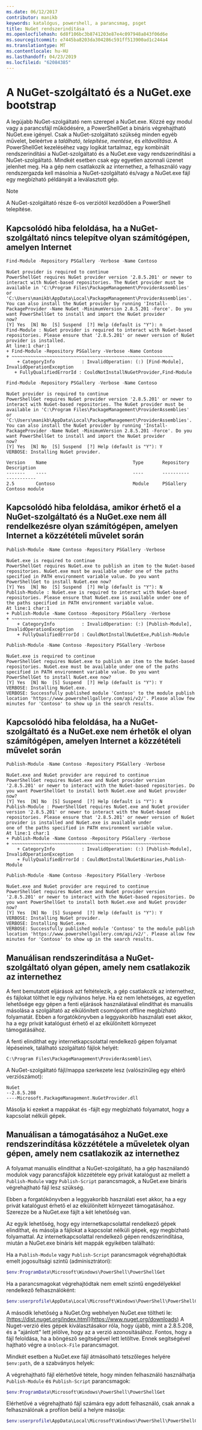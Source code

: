```yaml
---
ms.date: 06/12/2017
contributor: manikb
keywords: katalógus, powershell, a parancsmag, psget
title: NuGet rendszerindítása
ms.openlocfilehash: 6d8f106bc3b8741203e87e4c097948a843f06d6e
ms.sourcegitcommit: e7445ba8203da304286c591ff513900ad1c244a4
ms.translationtype: MT
ms.contentlocale: hu-HU
ms.lasthandoff: 04/23/2019
ms.locfileid: "62084385"
---
```

# <a name="bootstrap-the-nuget-provider-and-nugetexe"></a>A NuGet-szolgáltató és a NuGet.exe bootstrap

A legújabb NuGet-szolgáltató nem szerepel a NuGet.exe. Közzé egy modul vagy a parancsfájl működésére, a PowerShellGet a bináris végrehajtható NuGet.exe igényel. Csak a NuGet-szolgáltató szükség minden egyéb művelet, beleértve a *található*, *telepítése*, *mentése*, és *eltávolítása*.
A PowerShellGet kezeléséhez vagy logikát tartalmaz, egy kombinált rendszerindítási a NuGet-szolgáltató és a NuGet.exe vagy rendszerindítási a NuGet-szolgáltató. Mindkét esetben csak egy egyetlen azonnali üzenet jelenhet meg. Ha a gép nem csatlakozik az internethez, a felhasználó vagy rendszergazda kell másolnia a NuGet-szolgáltató és/vagy a NuGet.exe fájl egy megbízható példányát a leválasztott gép.

> [!NOTE]
> A NuGet-szolgáltató része 6-os verziótól kezdődően a PowerShell telepítése.

## <a name="resolving-error-when-the-nuget-provider-has-not-been-installed-on-a-machine-that-is-internet-connected"></a>Kapcsolódó hiba feloldása, ha a NuGet-szolgáltató nincs telepítve olyan számítógépen, amelyen Internet

```powershell
Find-Module -Repository PSGallery -Verbose -Name Contoso
```

```output
NuGet provider is required to continue
PowerShellGet requires NuGet provider version '2.8.5.201' or newer to interact with NuGet-based repositories. The NuGet provider must be available in 'C:\Program Files\PackageManagement\ProviderAssemblies' or
'C:\Users\manikb\AppData\Local\PackageManagement\ProviderAssemblies'. You can also install the NuGet provider by running 'Install-PackageProvider -Name NuGet -MinimumVersion 2.8.5.201 -Force'. Do you want PowerShellGet to install and import the NuGet provider
now?
[Y] Yes  [N] No  [S] Suspend  [?] Help (default is "Y"): n
Find-Module : NuGet provider is required to interact with NuGet-based repositories. Please ensure that '2.8.5.201' or newer version of NuGet provider is installed.
At line:1 char:1
+ Find-Module -Repository PSGallery -Verbose -Name Contoso
+ ~~~~~~~~~~~~~~~~~~~~~~~~~~~~~~~~~~~~~~~~~~~~~~~~~~~~~~~~~~~~
    + CategoryInfo          : InvalidOperation: (:) [Find-Module], InvalidOperationException
   + FullyQualifiedErrorId : CouldNotInstallNuGetProvider,Find-Module
```

```powershell
Find-Module -Repository PSGallery -Verbose -Name Contoso
```

```output
NuGet provider is required to continue
PowerShellGet requires NuGet provider version '2.8.5.201' or newer to interact with NuGet-based repositories. The NuGet provider must be available in 'C:\Program Files\PackageManagement\ProviderAssemblies' or
'C:\Users\manikb\AppData\Local\PackageManagement\ProviderAssemblies'. You can also install the NuGet provider by running 'Install-PackageProvider -Name NuGet -MinimumVersion 2.8.5.201 -Force'. Do you want PowerShellGet to install and import the NuGet provider
now?
[Y] Yes  [N] No  [S] Suspend  [?] Help (default is "Y"): Y
VERBOSE: Installing NuGet provider.

Version    Name                                Type       Repository           Description
-------    ----                                ----       ----------           -----------
2.5        Contoso                             Module     PSGallery        Contoso module
```

## <a name="resolving-error-when-the-nuget-provider-is-available-and-nugetexe-is-not-available-during-the-publish-operation-on-a-machine-that-is-internet-connected"></a>Kapcsolódó hiba feloldása, amikor érhető el a NuGet-szolgáltató és a NuGet.exe nem áll rendelkezésre olyan számítógépen, amelyen Internet a közzétételi művelet során

```powershell
Publish-Module -Name Contoso -Repository PSGallery -Verbose
```

```output
NuGet.exe is required to continue
PowerShellGet requires NuGet.exe to publish an item to the NuGet-based repositories. NuGet.exe must be available under one of the paths specified in PATH environment variable value. Do you want PowerShellGet to install NuGet.exe now?
[Y] Yes  [N] No  [S] Suspend  [?] Help (default is "Y"): N
Publish-Module : NuGet.exe is required to interact with NuGet-based repositories. Please ensure that NuGet.exe is available under one of the paths specified in PATH environment variable value.
At line:1 char:1
+ Publish-Module -Name Contoso -Repository PSGallery -Verbose
+ ~~~~~~~~~~~~~~~~~~~~~~~~~~~~~~~~~~~~~~~~~~~~~~~~~~~~~~~~~~~
    + CategoryInfo          : InvalidOperation: (:) [Publish-Module], InvalidOperationException
    + FullyQualifiedErrorId : CouldNotInstallNuGetExe,Publish-Module
```

```powershell
Publish-Module -Name Contoso -Repository PSGallery -Verbose
```

```output
NuGet.exe is required to continue
PowerShellGet requires NuGet.exe to publish an item to the NuGet-based repositories. NuGet.exe must be available under one of the paths specified in PATH environment variable value. Do you want PowerShellGet to install NuGet.exe now?
[Y] Yes  [N] No  [S] Suspend  [?] Help (default is "Y"): Y
VERBOSE: Installing NuGet.exe.
VERBOSE: Successfully published module 'Contoso' to the module publish location 'https://www.powershellgallery.com/api/v2/'. Please allow few minutes for 'Contoso' to show up in the search results.
```

## <a name="resolving-error-when-both-nuget-provider-and-nugetexe-are-not-available-during-the-publish-operation-on-a-machine-that-is-internet-connected"></a>Kapcsolódó hiba feloldása, ha a NuGet-szolgáltató és a NuGet.exe nem érhetők el olyan számítógépen, amelyen Internet a közzétételi művelet során

```powershell
Publish-Module -Name Contoso -Repository PSGallery -Verbose
```

```output
NuGet.exe and NuGet provider are required to continue
PowerShellGet requires NuGet.exe and NuGet provider version '2.8.5.201' or newer to interact with the NuGet-based repositories. Do you want PowerShellGet to install both NuGet.exe and NuGet provider now?
[Y] Yes  [N] No  [S] Suspend  [?] Help (default is "Y"): N
Publish-Module : PowerShellGet requires NuGet.exe and NuGet provider version '2.8.5.201' or newer to interact with the NuGet-based repositories. Please ensure that '2.8.5.201' or newer version of NuGet provider is installed and NuGet.exe is available under
one of the paths specified in PATH environment variable value.
At line:1 char:1
+ Publish-Module -Name Contoso -Repository PSGallery -Verbose
+ ~~~~~~~~~~~~~~~~~~~~~~~~~~~~~~~~~~~~~~~~~~~~~~~~~~~~~~~~~~~
    + CategoryInfo          : InvalidOperation: (:) [Publish-Module], InvalidOperationException
    + FullyQualifiedErrorId : CouldNotInstallNuGetBinaries,Publish-Module
```

```powershell
Publish-Module -Name Contoso -Repository PSGallery -Verbose
```

```output
NuGet.exe and NuGet provider are required to continue
PowerShellGet requires NuGet.exe and NuGet provider version '2.8.5.201' or newer to interact with the NuGet-based repositories. Do you want PowerShellGet to install both NuGet.exe and NuGet provider now?
[Y] Yes  [N] No  [S] Suspend  [?] Help (default is "Y"): Y
VERBOSE: Installing NuGet provider.
VERBOSE: Installing NuGet.exe.
VERBOSE: Successfully published module 'Contoso' to the module publish location 'https://www.powershellgallery.com/api/v2/'. Please allow few minutes for 'Contoso' to show up in the search results.
```

## <a name="manually-bootstrapping-the-nuget-provider-on-a-machine-that-is-not-connected-to-the-internet"></a>Manuálisan rendszerindítása a NuGet-szolgáltató olyan gépen, amely nem csatlakozik az internethez

A fent bemutatott eljárások azt feltételezik, a gép csatlakozik az internethez, és fájlokat tölthet le egy nyilvános helye. Ha ez nem lehetséges, az egyetlen lehetősége egy gépen a fenti eljárások használatával elindíthat és manuális másolása a szolgáltató az elkülönített csomópont offline megbízható folyamatát. Ebben a forgatókönyvben a leggyakoribb használati eset akkor, ha a egy privát katalógust érhető el az elkülönített környezet támogatásához.

A fenti elindíthat egy internetkapcsolattal rendelkező gépen folyamat lépéseinek, található szolgáltató fájlok helyét:

`C:\Program Files\PackageManagement\ProviderAssemblies\`

A NuGet-szolgáltató fájl/mappa szerkezete lesz (valószínűleg egy eltérő verziószámot):

```
NuGet
--2.8.5.208
----Microsoft.PackageManagement.NuGetProvider.dll
```

Másolja ki ezeket a mappákat és -fájlt egy megbízható folyamatot, hogy a kapcsolat nélküli gépek.

## <a name="manually-bootstrapping-nugetexe-to-support-publish-operations-on-a-machine-that-is-not-connected-to-the-internet"></a>Manuálisan a támogatásához a NuGet.exe rendszerindítása közzététele a műveletek olyan gépen, amely nem csatlakozik az internethez

A folyamat manuális elindíthat a NuGet-szolgáltató, ha a gép használandó modulok vagy parancsfájlok közzététele egy privát katalógust az mellett a `Publish-Module` vagy `Publish-Script` parancsmagok, a NuGet.exe bináris végrehajtható fájl lesz szükség.

Ebben a forgatókönyvben a leggyakoribb használati eset akkor, ha a egy privát katalógust érhető el az elkülönített környezet támogatásához. Szerezze be a NuGet.exe fájlt a két lehetőség van.

Az egyik lehetőség, hogy egy internetkapcsolattal rendelkező gépek elindíthat, és másolja a fájlokat a kapcsolat nélküli gépek, egy megbízható folyamattal. Az internetkapcsolattal rendelkező gépen rendszerindítása, miután a NuGet.exe bináris két mappák egyikében található:

Ha a `Publish-Module` vagy `Publish-Script` parancsmagok végrehajtódtak emelt jogosultsági szintű (adminisztrátori):

```powershell
$env:ProgramData\Microsoft\Windows\PowerShell\PowerShellGet
```

Ha a parancsmagokat végrehajtódtak nem emelt szintű engedélyekkel rendelkező felhasználóként:

```powershell
$env:userprofile\AppData\Local\Microsoft\Windows\PowerShell\PowerShellGet\
```

A második lehetőség a NuGet.Org webhelyen NuGet.exe töltheti le: [https://dist.nuget.org/index.html](https://www.nuget.org/downloads) A Nuget-verzió éles gépek kiválasztásakor róla, hogy újabb, mint a 2.8.5.208, és a "ajánlott" lett jelölve, hogy az a verzió azonosításához. Fontos, hogy a fájl feloldása, ha a böngésző segítségével lett letöltve. Ennek segítségével hajtható végre a `Unblock-File` parancsmagot.

Mindkét esetben a NuGet.exe fájl átmásolható tetszőleges helyére `$env:path`, de a szabványos helyek:

A végrehajtható fájl elérhetővé tétele, hogy minden felhasználó használhatja `Publish-Module` és `Publish-Script` parancsmagok:

```powershell
$env:ProgramData\Microsoft\Windows\PowerShell\PowerShellGet
```

Elérhetővé a végrehajtható fájl számára egy adott felhasználó, csak annak a felhasználónak a profilon belül a helyre másolja:

```powershell
$env:userprofile\AppData\Local\Microsoft\Windows\PowerShell\PowerShellGet\
```
